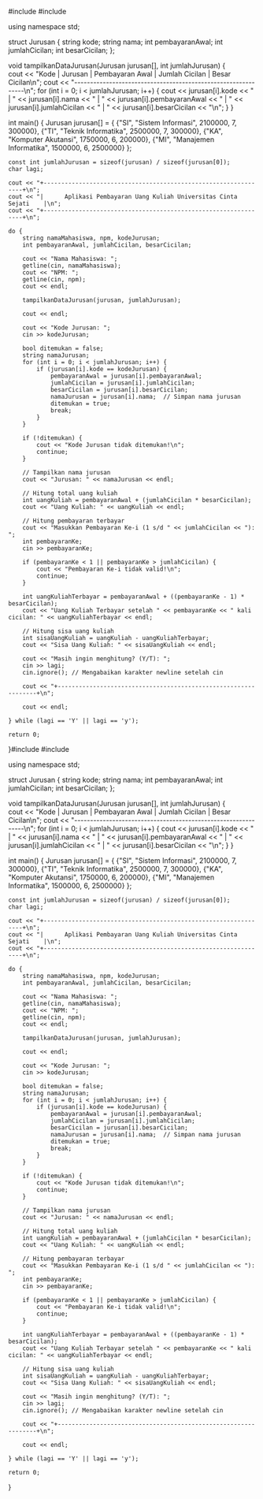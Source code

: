 #include <iostream>
#include <string>

using namespace std;

struct Jurusan {
    string kode;
    string nama;
    int pembayaranAwal;
    int jumlahCicilan;
    int besarCicilan;
};


void tampilkanDataJurusan(Jurusan jurusan[], int jumlahJurusan) {	
    cout << "Kode | Jurusan                | Pembayaran Awal | Jumlah Cicilan | Besar Cicilan\n";
    cout << "--------------------------------------------------------------\n";
    for (int i = 0; i < jumlahJurusan; i++) {
        cout << jurusan[i].kode << "   | " 
             << jurusan[i].nama << "  | " 
             << jurusan[i].pembayaranAwal << "           | " 
             << jurusan[i].jumlahCicilan << "          | " 
             << jurusan[i].besarCicilan << "\n";
    }
}

int main() {
    Jurusan jurusan[] = {
        {"SI", "Sistem Informasi", 2100000, 7, 300000},
        {"TI", "Teknik Informatika", 2500000, 7, 300000},
        {"KA", "Komputer Akutansi", 1750000, 6, 200000},
        {"MI", "Manajemen Informatika", 1500000, 6, 2500000}
    };

    const int jumlahJurusan = sizeof(jurusan) / sizeof(jurusan[0]);
    char lagi;
	
	cout << "+----------------------------------------------------------------+\n";
	cout << "|      Aplikasi Pembayaran Uang Kuliah Universitas Cinta Sejati    |\n";
	cout << "+----------------------------------------------------------------+\n";
	
    do {
        string namaMahasiswa, npm, kodeJurusan;
        int pembayaranAwal, jumlahCicilan, besarCicilan;
        
        cout << "Nama Mahasiswa: ";
        getline(cin, namaMahasiswa);
        cout << "NPM: ";
        getline(cin, npm);
        cout << endl;

        tampilkanDataJurusan(jurusan, jumlahJurusan);
        
        cout << endl;

        cout << "Kode Jurusan: ";
        cin >> kodeJurusan;

        bool ditemukan = false;
        string namaJurusan;
        for (int i = 0; i < jumlahJurusan; i++) {
            if (jurusan[i].kode == kodeJurusan) {
                pembayaranAwal = jurusan[i].pembayaranAwal;
                jumlahCicilan = jurusan[i].jumlahCicilan;
                besarCicilan = jurusan[i].besarCicilan;
                namaJurusan = jurusan[i].nama;  // Simpan nama jurusan
                ditemukan = true;
                break;
            }
        }

        if (!ditemukan) {
            cout << "Kode Jurusan tidak ditemukan!\n";
            continue;
        }

        // Tampilkan nama jurusan
        cout << "Jurusan: " << namaJurusan << endl;

        // Hitung total uang kuliah
        int uangKuliah = pembayaranAwal + (jumlahCicilan * besarCicilan);
        cout << "Uang Kuliah: " << uangKuliah << endl;

        // Hitung pembayaran terbayar
        cout << "Masukkan Pembayaran Ke-i (1 s/d " << jumlahCicilan << "): ";
        int pembayaranKe;
        cin >> pembayaranKe;

        if (pembayaranKe < 1 || pembayaranKe > jumlahCicilan) {
            cout << "Pembayaran Ke-i tidak valid!\n";
            continue;
        }

        int uangKuliahTerbayar = pembayaranAwal + ((pembayaranKe - 1) * besarCicilan);
        cout << "Uang Kuliah Terbayar setelah " << pembayaranKe << " kali cicilan: " << uangKuliahTerbayar << endl;

        // Hitung sisa uang kuliah
        int sisaUangKuliah = uangKuliah - uangKuliahTerbayar;
        cout << "Sisa Uang Kuliah: " << sisaUangKuliah << endl;

        cout << "Masih ingin menghitung? (Y/T): ";
        cin >> lagi;
        cin.ignore(); // Mengabaikan karakter newline setelah cin
        
        cout << "+----------------------------------------------------------------+\n";
        
        cout << endl;

    } while (lagi == 'Y' || lagi == 'y');

    return 0;
}#include <iostream>
#include <string>

using namespace std;

struct Jurusan {
    string kode;
    string nama;
    int pembayaranAwal;
    int jumlahCicilan;
    int besarCicilan;
};


void tampilkanDataJurusan(Jurusan jurusan[], int jumlahJurusan) {	
    cout << "Kode | Jurusan                | Pembayaran Awal | Jumlah Cicilan | Besar Cicilan\n";
    cout << "--------------------------------------------------------------\n";
    for (int i = 0; i < jumlahJurusan; i++) {
        cout << jurusan[i].kode << "   | " 
             << jurusan[i].nama << "  | " 
             << jurusan[i].pembayaranAwal << "           | " 
             << jurusan[i].jumlahCicilan << "          | " 
             << jurusan[i].besarCicilan << "\n";
    }
}

int main() {
    Jurusan jurusan[] = {
        {"SI", "Sistem Informasi", 2100000, 7, 300000},
        {"TI", "Teknik Informatika", 2500000, 7, 300000},
        {"KA", "Komputer Akutansi", 1750000, 6, 200000},
        {"MI", "Manajemen Informatika", 1500000, 6, 2500000}
    };

    const int jumlahJurusan = sizeof(jurusan) / sizeof(jurusan[0]);
    char lagi;
	
	cout << "+----------------------------------------------------------------+\n";
	cout << "|      Aplikasi Pembayaran Uang Kuliah Universitas Cinta Sejati    |\n";
	cout << "+----------------------------------------------------------------+\n";
	
    do {
        string namaMahasiswa, npm, kodeJurusan;
        int pembayaranAwal, jumlahCicilan, besarCicilan;
        
        cout << "Nama Mahasiswa: ";
        getline(cin, namaMahasiswa);
        cout << "NPM: ";
        getline(cin, npm);
        cout << endl;

        tampilkanDataJurusan(jurusan, jumlahJurusan);
        
        cout << endl;

        cout << "Kode Jurusan: ";
        cin >> kodeJurusan;

        bool ditemukan = false;
        string namaJurusan;
        for (int i = 0; i < jumlahJurusan; i++) {
            if (jurusan[i].kode == kodeJurusan) {
                pembayaranAwal = jurusan[i].pembayaranAwal;
                jumlahCicilan = jurusan[i].jumlahCicilan;
                besarCicilan = jurusan[i].besarCicilan;
                namaJurusan = jurusan[i].nama;  // Simpan nama jurusan
                ditemukan = true;
                break;
            }
        }

        if (!ditemukan) {
            cout << "Kode Jurusan tidak ditemukan!\n";
            continue;
        }

        // Tampilkan nama jurusan
        cout << "Jurusan: " << namaJurusan << endl;

        // Hitung total uang kuliah
        int uangKuliah = pembayaranAwal + (jumlahCicilan * besarCicilan);
        cout << "Uang Kuliah: " << uangKuliah << endl;

        // Hitung pembayaran terbayar
        cout << "Masukkan Pembayaran Ke-i (1 s/d " << jumlahCicilan << "): ";
        int pembayaranKe;
        cin >> pembayaranKe;

        if (pembayaranKe < 1 || pembayaranKe > jumlahCicilan) {
            cout << "Pembayaran Ke-i tidak valid!\n";
            continue;
        }

        int uangKuliahTerbayar = pembayaranAwal + ((pembayaranKe - 1) * besarCicilan);
        cout << "Uang Kuliah Terbayar setelah " << pembayaranKe << " kali cicilan: " << uangKuliahTerbayar << endl;

        // Hitung sisa uang kuliah
        int sisaUangKuliah = uangKuliah - uangKuliahTerbayar;
        cout << "Sisa Uang Kuliah: " << sisaUangKuliah << endl;

        cout << "Masih ingin menghitung? (Y/T): ";
        cin >> lagi;
        cin.ignore(); // Mengabaikan karakter newline setelah cin
        
        cout << "+----------------------------------------------------------------+\n";
        
        cout << endl;

    } while (lagi == 'Y' || lagi == 'y');

    return 0;
}
